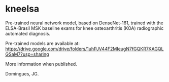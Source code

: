 # kneelsa

Pre-trained neural network model, based on DenseNet-161, trained with the ELSA-Brasil MSK baseline exams for knee osteoarthritis (KOA) radiographic automated diagnosis.

Pre-trained models are available at: https://drive.google.com/drive/folders/1uhPJV44F2MIeugN7fGQKR7KAGQLGSaM7?usp=sharing

More information when published.

Domingues, JG.
